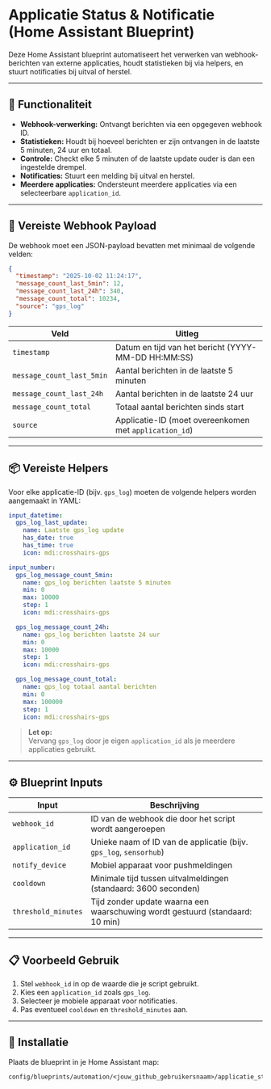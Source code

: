 # Applicatie Status & Notificatie (Home Assistant Blueprint)

Deze Home Assistant blueprint automatiseert het verwerken van webhook-berichten van externe applicaties, houdt statistieken bij via helpers, en stuurt notificaties bij uitval of herstel.

---

## 🔧 Functionaliteit

- **Webhook-verwerking:** Ontvangt berichten via een opgegeven webhook ID.
- **Statistieken:** Houdt bij hoeveel berichten er zijn ontvangen in de laatste 5 minuten, 24 uur en totaal.
- **Controle:** Checkt elke 5 minuten of de laatste update ouder is dan een ingestelde drempel.
- **Notificaties:** Stuurt een melding bij uitval en herstel.
- **Meerdere applicaties:** Ondersteunt meerdere applicaties via een selecteerbare `application_id`.

---

## 📨 Vereiste Webhook Payload

De webhook moet een JSON-payload bevatten met minimaal de volgende velden:

```json
{
  "timestamp": "2025-10-02 11:24:17",
  "message_count_last_5min": 12,
  "message_count_last_24h": 340,
  "message_count_total": 10234,
  "source": "gps_log"
}
```

| Veld                     | Uitleg                                                        |
|--------------------------|--------------------------------------------------------------|
| `timestamp`              | Datum en tijd van het bericht (YYYY-MM-DD HH:MM:SS)          |
| `message_count_last_5min`| Aantal berichten in de laatste 5 minuten                     |
| `message_count_last_24h` | Aantal berichten in de laatste 24 uur                        |
| `message_count_total`    | Totaal aantal berichten sinds start                          |
| `source`                 | Applicatie-ID (moet overeenkomen met `application_id`)       |

---

## 📦 Vereiste Helpers

Voor elke applicatie-ID (bijv. `gps_log`) moeten de volgende helpers worden aangemaakt in YAML:

```yaml
input_datetime:
  gps_log_last_update:
    name: Laatste gps_log update
    has_date: true
    has_time: true
    icon: mdi:crosshairs-gps

input_number:
  gps_log_message_count_5min:
    name: gps_log berichten laatste 5 minuten
    min: 0
    max: 10000
    step: 1
    icon: mdi:crosshairs-gps

  gps_log_message_count_24h:
    name: gps_log berichten laatste 24 uur
    min: 0
    max: 10000
    step: 1
    icon: mdi:crosshairs-gps

  gps_log_message_count_total:
    name: gps_log totaal aantal berichten
    min: 0
    max: 100000
    step: 1
    icon: mdi:crosshairs-gps
```

> **Let op:**  
> Vervang `gps_log` door je eigen `application_id` als je meerdere applicaties gebruikt.

---

## ⚙️ Blueprint Inputs

| Input              | Beschrijving                                                                 |
|--------------------|------------------------------------------------------------------------------|
| `webhook_id`       | ID van de webhook die door het script wordt aangeroepen                      |
| `application_id`   | Unieke naam of ID van de applicatie (bijv. `gps_log`, `sensorhub`)           |
| `notify_device`    | Mobiel apparaat voor pushmeldingen                                           |
| `cooldown`         | Minimale tijd tussen uitvalmeldingen (standaard: 3600 seconden)              |
| `threshold_minutes`| Tijd zonder update waarna een waarschuwing wordt gestuurd (standaard: 10 min)|

---

## 📋 Voorbeeld Gebruik

1. Stel `webhook_id` in op de waarde die je script gebruikt.
2. Kies een `application_id` zoals `gps_log`.
3. Selecteer je mobiele apparaat voor notificaties.
4. Pas eventueel `cooldown` en `threshold_minutes` aan.

---

## 📁 Installatie

Plaats de blueprint in je Home Assistant map:

```
config/blueprints/automation/<jouw_github_gebruikersnaam>/applicatie_status_notificatie.yaml
```